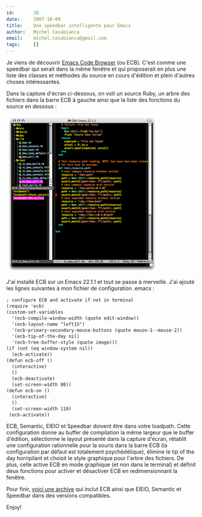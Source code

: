 ```yaml
---
id:       38
date:     2007-10-09
title:    Une speedbar intelligente pour Emacs
author:   Michel Casabianca
email:    michel.casabianca@gmail.com
tags:     []
---
```


Je viens de découvrir [Emacs Code Browser](http://ecb.sourceforge.net/) (ou ECB). C'est comme une speedbar qui serait dans la même fenêtre et qui proposerait en plus une liste des classes et méthodes du source en cours d'édition et plein d'autres choses intéressantes.

Dans la capture d'écran ci-dessous, on voit un source Ruby, un arbre des fichiers dans la barre ECB à gauche ainsi que la liste des fonctions du source en dessous :

![](emacs-ecb.png)

J'ai installé ECB sur un Emacs 22.1.1 et tout se passe à merveille. J'ai ajouté les lignes suivantes à mon fichier de configuration .emacs :

```
; configure ECB and activate if not in terminal
(require 'ecb)
(custom-set-variables
  '(ecb-compile-window-width (quote edit-window))
  '(ecb-layout-name "left15")
  '(ecb-primary-secondary-mouse-buttons (quote mouse-1--mouse-2))
  '(ecb-tip-of-the-day nil)
  '(ecb-tree-buffer-style (quote image)))
(if (not (eq window-system nil))
  (ecb-activate))
(defun ecb-off ()
  (interactive)
  ()
  (ecb-deactivate)
  (set-screen-width 80))
(defun ecb-on ()
  (interactive)
  ()
  (set-screen-width 119)
 (ecb-activate))
```

ECB, Semantic, EIEIO et Speedbar doivent être dans votre loadpath. Cette configuration donne au buffer de compilation la même largeur que le buffer d'édition, sélectionne le layout présenté dans la capture d'écran, rétablit une configuration rationnelle pour la souris dans la barre ECB (la configuration par défaut est totalement psychédélique), élimine le tip of the day horripilant et choisit le style graphique pour l'arbre des fichiers. De plus, celle active ECB en mode graphique (et non dans le terminal) et définit deux fonctions pour activer et désactiver ECB en redimensionnant la fenêtre.

Pour finir, [voici une archive](http://sweetohm.net/arc/ecb-2.32.zip) qui inclut ECB ainsi que EIEIO, Semantic et Speedbar dans des versions compatibles.

Enjoy!

